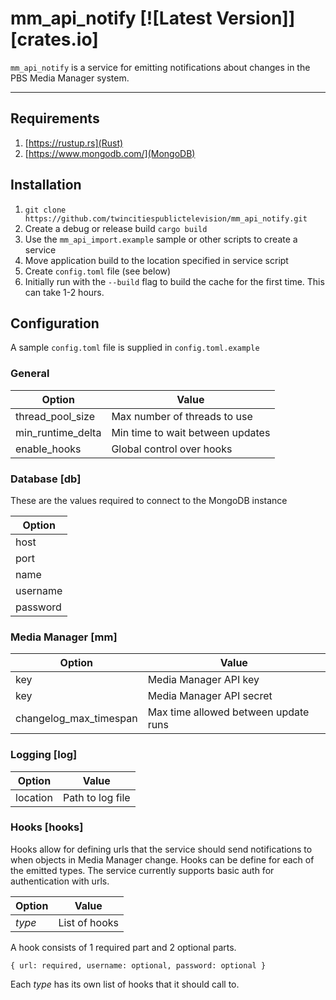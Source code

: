 # mm_api_notify [![Latest Version]][crates.io]

`mm_api_notify` is a service for emitting notifications about changes in the
PBS Media Manager system.

---

## Requirements

1. [https://rustup.rs](Rust)
2. [https://www.mongodb.com/](MongoDB)

## Installation

1. `git clone https://github.com/twincitiespublictelevision/mm_api_notify.git`
2. Create a debug or release build `cargo build`
3. Use the `mm_api_import.example` sample or other scripts to create a service
4. Move application build to the location specified in service script
5. Create `config.toml` file (see below)
6. Initially run with the `--build` flag to build the cache for the first
time. This can take 1-2 hours.

## Configuration

A sample `config.toml` file is supplied in `config.toml.example`

### General

| Option            | Value                            |
| ----------------- | -------------------------------- |
| thread_pool_size  | Max number of threads to use     |
| min_runtime_delta | Min time to wait between updates |
| enable_hooks      | Global control over hooks        |

### Database [db]

These are the values required to connect to the MongoDB instance

| Option   |
| -------- |
| host     |
| port     |
| name     |
| username |
| password |

### Media Manager [mm]

| Option                 | Value                                |
| ---------------------- | ------------------------------------ |
| key                    | Media Manager API key                |
| key                    | Media Manager API secret             |
| changelog_max_timespan | Max time allowed between update runs |

### Logging [log]

| Option   | Value            |
| -------- | ---------------- |
| location | Path to log file |

### Hooks [hooks]

Hooks allow for defining urls that the service should send notifications to when
objects in Media Manager change. Hooks can be define for each of the emitted
types. The service currently supports basic auth for authentication with urls.

| Option | Value         |
| ------ | ------------- |
| *type* | List of hooks |

A hook consists of 1 required part and 2 optional parts.

`{ url: required, username: optional, password: optional }`

Each *type* has its own list of hooks that it should call to.
